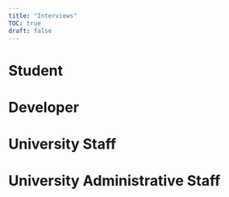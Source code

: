 ```yaml
---
title: "Interviews"
TOC: true
draft: false 
---
```


# Student

# Developer 

# University Staff

# University Administrative Staff
